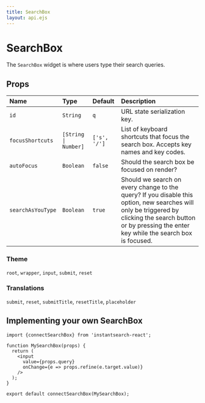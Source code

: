 ```yaml
---
title: SearchBox
layout: api.ejs
---
```


# SearchBox

The `SearchBox` widget is where users type their search queries.

## Props

Name | Type | Default | Description
:- | :- | :- | :-
`id` | `String` | `q` | URL state serialization key.
`focusShortcuts` | <code>[String &#124; Number]</code> | `['s', '/']` | List of keyboard shortcuts that focus the search box. Accepts key names and key codes.
`autoFocus` | `Boolean` | `false` | Should the search box be focused on render?
`searchAsYouType` | `Boolean` | `true` | Should we search on every change to the query? If you disable this option, new searches will only be triggered by clicking the search button or by pressing the enter key while the search box is focused.

### Theme

`root`, `wrapper`, `input`, `submit`, `reset`

### Translations

`submit`, `reset`, `submitTitle`, `resetTitle`, `placeholder`

## Implementing your own SearchBox

```
import {connectSearchBox} from 'instantsearch-react';

function MySearchBox(props) {
  return (
    <input
      value={props.query}
      onChange={e => props.refine(e.target.value)}
    />
  );
}

export default connectSearchBox(MySearchBox);
```
